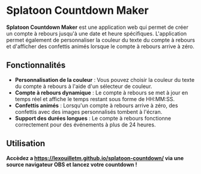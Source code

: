 # Splatoon Countdown Maker

**Splatoon Countdown Maker** est une application web qui permet de créer un compte à rebours jusqu'à une date et heure spécifiques. L'application permet également de personnaliser la couleur du texte du compte à rebours et d'afficher des confettis animés lorsque le compte à rebours arrive à zéro.

## Fonctionnalités

- **Personnalisation de la couleur** : Vous pouvez choisir la couleur du texte du compte à rebours à l'aide d'un sélecteur de couleur.
- **Compte à rebours dynamique** : Le compte à rebours se met à jour en temps réel et affiche le temps restant sous forme de HH:MM:SS.
- **Confettis animés** : Lorsqu'un compte à rebours arrive à zéro, des confettis avec des images personnalisés tombent à l'écran.
- **Support des durées longues** : Le compte à rebours fonctionne correctement pour des événements à plus de 24 heures.

## Utilisation

**Accèdez a https://lexouilletm.github.io/splatoon-countdown/ via une source navigateur OBS et lancez votre countdown !**
